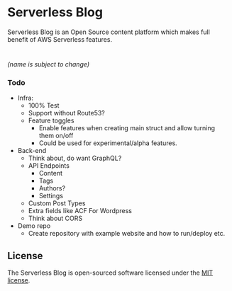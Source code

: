 # Serverless Blog
<p align="center">
</p>

Serverless Blog is an Open Source content platform which makes full benefit of AWS Serverless features.

#


_(name is subject to change)_

### Todo

- Infra:
    - 100% Test
    - Support without Route53?
    - Feature toggles
        - Enable features when creating main struct and allow turning them on/off
        - Could be used for experimental/alpha features.
- Back-end
    - Think about, do want GraphQL?
    - API Endpoints
        - Content
        - Tags
        - Authors?
        - Settings
    - Custom Post Types
    - Extra fields like ACF For Wordpress
    - Think about CORS
- Demo repo
    - Create repository with example website and how to run/deploy etc.


## License

The Serverless Blog is open-sourced software licensed under the [MIT license](https://opensource.org/licenses/MIT).
